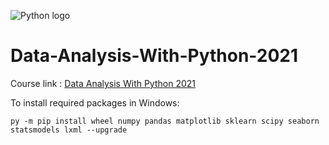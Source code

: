 ![Python logo](https://upload.wikimedia.org/wikipedia/commons/c/c3/Python-logo-notext.svg)

# Data-Analysis-With-Python-2021  
Course link : [Data Analysis With Python 2021](https://csmastersuh.github.io/data_analysis_with_python_summer_2021/index.html)

To install required packages in Windows:  
    
    py -m pip install wheel numpy pandas matplotlib sklearn scipy seaborn statsmodels lxml --upgrade
